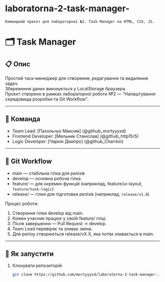 # laboratorna-2-task-manager-
    Командний проєкт для лабораторної №2. Task Manager на HTML, CSS, JS.
# 🗂️ Task Manager

## 📋 Опис
Простий таск-менеджер для створення, редагування та видалення задач.  
Збереження даних виконується у LocalStorage браузера.  
Проєкт створено в рамках лабораторної роботи №2 — "Налаштування середовища розробки та Git Workflow".

---

## 👥 Команда
- Team Lead: [Пахольчук Максим] (@github_mortyyyxd)
- Frontend Developer: [Мельник Станіслав] (@github_http15r5)
- Logic Developer: [Чаркін Дмитро] (@github_Charrkin)

---

## 🌿 Git Workflow

- main — стабільна гілка для релізів  
- develop — основна робоча гілка  
- feature/ — для окремих функцій (наприклад, feature/ui-layout, `feature/task-logic`)  
- release/ — гілки для підготовки релізів (наприклад, `release/v1.0`)  

Процес роботи:
1. Створення гілки develop від main.
2. Кожен учасник працює у своїй feature/ гілці.
3. Після завершення — Pull Request → develop.
4. Team Lead перевіряє та зливає зміни.
5. Для релізу створюється release/vX.X, яка потім зливається в main.

---

## 🚀 Як запустити
1. Клонувати репозиторій:
   ```bash
   git clone https://github.com/mortyyyxd/laboratorna-2-task-manager-.git